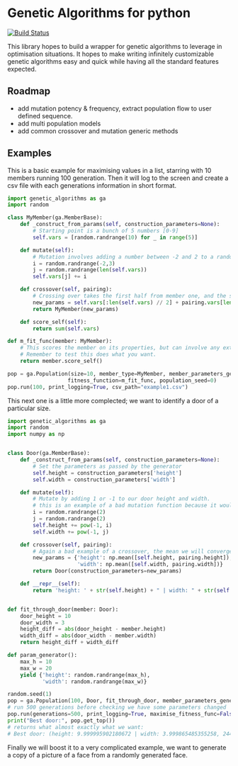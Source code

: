 Genetic Algorithms for python
==============
[![Build Status](https://travis-ci.org/GitToby/genetic_algorithms.svg?branch=master)](https://travis-ci.org/GitToby/genetic_algorithms)

This library hopes to build a wrapper for genetic algorithms to leverage in optimisation situations.
It hopes to make writing infinitely customizable genetic algorithms easy and quick while having all the standard features expected.

Roadmap
-------
* add mutation potency & frequency, extract population flow to user defined sequence.
* add multi population models
* add common crossover and mutation generic methods

Examples
--------
This is a basic example for maximising values in a list, starring with 10 members running 100 generation.
Then it will log to the screen and create a csv file with each generations information in short format.

```python
import genetic_algorithms as ga
import random

class MyMember(ga.MemberBase):
    def _construct_from_params(self, construction_parameters=None):
        # Starting point is a bunch of 5 numbers [0-9]
        self.vars = [random.randrange(10) for _ in range(5)]

    def mutate(self):
        # Mutation involves adding a number between -2 and 2 to a random variable
        i = random.randrange(-2,3)
        j = random.randrange(len(self.vars))
        self.vars[j] += i

    def crossover(self, pairing):
        # Crossing over takes the first half from member one, and the second half from member 2
        new_params = self.vars[:len(self.vars) // 2] + pairing.vars[len(pairing.vars) // 2:]
        return MyMember(new_params)

    def score_self(self):
        return sum(self.vars)

def m_fit_func(member: MyMember):
    # This scores the member on its properties, but can involve any external functions as needed.
    # Remember to test this does what you want.
    return member.score_self()

pop = ga.Population(size=10, member_type=MyMember, member_parameters_generator=None,
                   fitness_function=m_fit_func, population_seed=0)
pop.run(100, print_logging=True, csv_path="example1.csv")
```

This next one is a little more complected; we want to identify a door of a particular size.
```python
import genetic_algorithms as ga
import random
import numpy as np


class Door(ga.MemberBase):
    def _construct_from_params(self, construction_parameters=None):
        # Set the parameters as passed by the generator
        self.height = construction_parameters['height']
        self.width = construction_parameters['width']

    def mutate(self):
        # Mutate by adding 1 or -1 to our door height and width.
        # this is an example of a bad mutation function because it wouldn't hit an integer after the mutation
        i = random.randrange(2)
        j = random.randrange(2)
        self.height += pow(-1, i)
        self.width += pow(-1, j)

    def crossover(self, pairing):
        # Again a bad example of a crossover, the mean we will converge quickly but very hard to get a precice score.
        new_params = {'height': np.mean([self.height, pairing.height]),
                      'width': np.mean([self.width, pairing.width])}
        return Door(construction_parameters=new_params)

    def __repr__(self):
        return 'height: ' + str(self.height) + " | width: " + str(self.width)


def fit_through_door(member: Door):
    door_height = 10
    door_width = 3
    height_diff = abs(door_height - member.height)
    width_diff = abs(door_width - member.width)
    return height_diff + width_diff

def param_generator():
    max_h = 10
    max_w = 20
    yield {'height': random.randrange(max_h),
           'width': random.randrange(max_w)}

random.seed(1)
pop = ga.Population(100, Door, fit_through_door, member_parameters_generator=param_generator)
# run 500 generations before checking we have some parameters changed
pop.run(generations=500, print_logging=True, maximise_fitness_func=False)
print("Best door:", pop.get_top())
# returns what almost exactly what we want:
# Best door: (height: 9.999995902180672 | width: 3.999865485355258, 244033.23286180547)
```

Finally we will boost it to a very complicated example, we want to generate a copy of a picture of a face from a randomly generated face.
